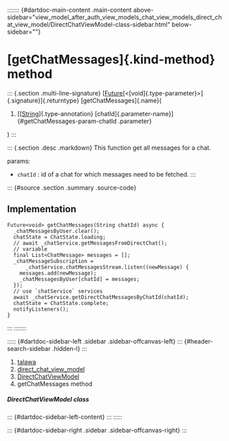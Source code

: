 ::::::: {#dartdoc-main-content .main-content above-sidebar="view_model_after_auth_view_models_chat_view_models_direct_chat_view_model/DirectChatViewModel-class-sidebar.html" below-sidebar=""}
<div>

# [getChatMessages]{.kind-method} method

</div>

::: {.section .multi-line-signature}
[[Future](https://api.flutter.dev/flutter/dart-core/Future-class.html)[\<[void]{.type-parameter}\>]{.signature}]{.returntype}
[getChatMessages]{.name}(

1.  [[[String](https://api.flutter.dev/flutter/dart-core/String-class.html)]{.type-annotation}
    [chatId]{.parameter-name}]{#getChatMessages-param-chatId .parameter}

)
:::

::: {.section .desc .markdown}
This function get all messages for a chat.

params:

-   `chatId` : id of a chat for which messages need to be fetched.
:::

::: {#source .section .summary .source-code}
## Implementation

``` language-dart
Future<void> getChatMessages(String chatId) async {
  _chatMessagesByUser.clear();
  chatState = ChatState.loading;
  // await _chatService.getMessagesFromDirectChat();
  // variable
  final List<ChatMessage> messages = [];
  _chatMessageSubscription =
      _chatService.chatMessagesStream.listen((newMessage) {
    messages.add(newMessage);
    _chatMessagesByUser[chatId] = messages;
  });
  // use `chatService` services
  await _chatService.getDirectChatMessagesByChatId(chatId);
  chatState = ChatState.complete;
  notifyListeners();
}
```
:::
:::::::

::::: {#dartdoc-sidebar-left .sidebar .sidebar-offcanvas-left}
::: {#header-search-sidebar .hidden-l}
:::

1.  [talawa](../../index.html)
2.  [direct_chat_view_model](../../view_model_after_auth_view_models_chat_view_models_direct_chat_view_model/)
3.  [DirectChatViewModel](../../view_model_after_auth_view_models_chat_view_models_direct_chat_view_model/DirectChatViewModel-class.html)
4.  getChatMessages method

##### DirectChatViewModel class

::: {#dartdoc-sidebar-left-content}
:::
:::::

::: {#dartdoc-sidebar-right .sidebar .sidebar-offcanvas-right}
:::
